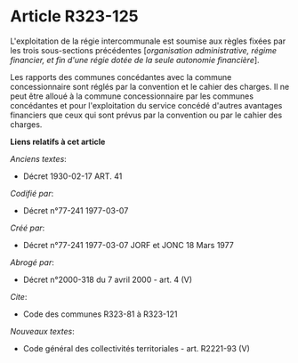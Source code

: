 # Article R323-125

L'exploitation de la régie intercommunale est soumise aux règles fixées par les trois sous-sections précédentes
[*organisation administrative, régime financier, et fin d'une régie dotée de la seule autonomie financière*].

Les rapports des communes concédantes avec la commune concessionnaire sont réglés par la convention et le cahier des charges.
Il ne peut être alloué à la commune concessionnaire par les communes concédantes et pour l'exploitation du service concédé
d'autres avantages financiers que ceux qui sont prévus par la convention ou par le cahier des charges.

**Liens relatifs à cet article**

_Anciens textes_:

  - Décret  1930-02-17 ART. 41

_Codifié par_:

  - Décret n°77-241 1977-03-07

_Créé par_:

  - Décret n°77-241 1977-03-07 JORF et JONC 18 Mars 1977

_Abrogé par_:

  - Décret n°2000-318 du 7 avril 2000 - art. 4 (V)

_Cite_:

  - Code des communes R323-81 à R323-121

_Nouveaux textes_:

  - Code général des collectivités territoriales - art. R2221-93 (V)
